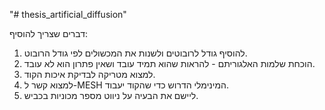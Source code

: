 "# thesis_artificial_diffusion" 

דברים שצריך להוסיף:
1. להוסיף גודל לרובוטים ולשנות את המכשולים לפי גודל הרובוט.
2. הוכחת שלמות האלגוריתם - להראות שהוא תמיד עובד ושאין פתרון הוא לא עובד. 
3. למצוא מטריקה לבדיקת איכות הקוד. 
4. למצוא קשר ל-MESH המינימלי הדרוש כדי שהקוד יעבוד. 
5. ליישם את הבעיה על ניווט מספר מכוניות בכביש. 

